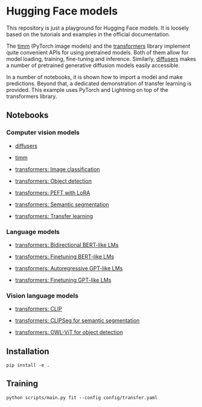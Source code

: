 # Hugging Face models

This repository is just a playground for Hugging Face models.
It is loosely based on the tutorials and examples in the official documentation.

The [timm](https://huggingface.co/docs/timm/index) (PyTorch image models)
and the [transformers](https://huggingface.co/docs/transformers/index)
library implement quite convenient APIs for using pretrained models.
Both of them allow for model loading, training, fine-tuning and inference.
Similarly, [diffusers](https://huggingface.co/docs/diffusers/index)
makes a number of pretrained generative diffusion models easily accessible.

In a number of notebooks, it is shown how to import a model and make predictions.
Beyond that, a dedicated demonstration of transfer learning is provided.
This example uses PyTorch and Lightning on top of the transformers library.


## Notebooks


### Computer vision models

- [diffusers](notebooks/diffusers.ipynb)

- [timm](notebooks/timm.ipynb)

- [transformers: Image classification](notebooks/transformers_cv_classif.ipynb)

- [transformers: Object detection](notebooks/transformers_cv_detect.ipynb)

- [transformers: PEFT with LoRA](notebooks/transformers_cv_lora.ipynb)

- [transformers: Semantic segmentation](notebooks/transformers_cv_segment.ipynb)

- [transformers: Transfer learning](notebooks/transformers_cv_transfer.ipynb)


### Language models

- [transformers: Bidirectional BERT-like LMs](notebooks/transformers_lm_bert.ipynb)

- [transformers: Finetuning BERT-like LMs](notebooks/transformers_lm_bert_finetune.ipynb)

- [transformers: Autoregressive GPT-like LMs](notebooks/transformers_lm_gpt.ipynb)

- [transformers: Finetuning GPT-like LMs](notebooks/transformers_lm_gpt_finetune.ipynb)


### Vision language models

- [transformers: CLIP](notebooks/transformers_vlm_clip.ipynb)

- [transformers: CLIPSeg for semantic segmentation](notebooks/transformers_vlm_clipseg.ipynb)

- [transformers: OWL-ViT for object detection](notebooks/transformers_vlm_owlvit.ipynb)


## Installation

```
pip install -e .
```


## Training

```
python scripts/main.py fit --config config/transfer.yaml
```

